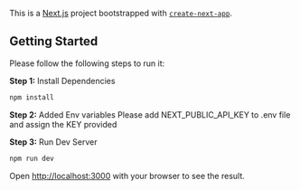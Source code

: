 This is a [Next.js](https://nextjs.org/) project bootstrapped with [`create-next-app`](https://github.com/vercel/next.js/tree/canary/packages/create-next-app).

## Getting Started

Please follow the following steps to run it:

**Step 1:** Install Dependencies

```bash
npm install
```

**Step 2:** Added Env variables
Please add NEXT_PUBLIC_API_KEY to .env file and assign the KEY provided

**Step 3:** Run Dev Server

```bash
npm run dev
```

Open [http://localhost:3000](http://localhost:3000) with your browser to see the result.
